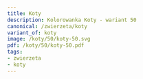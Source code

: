 ```yaml
---
title: Koty
description: Kolorowanka Koty - wariant 50
canonical: /zwierzeta/koty
variant_of: koty
image: /koty/50/koty-50.svg
pdf: /koty/50/koty-50.pdf
tags:
- zwierzeta
- koty
---
```

